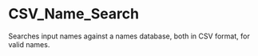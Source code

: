 # CSV_Name_Search
Searches input names against a names database, both in CSV format, for valid names.

